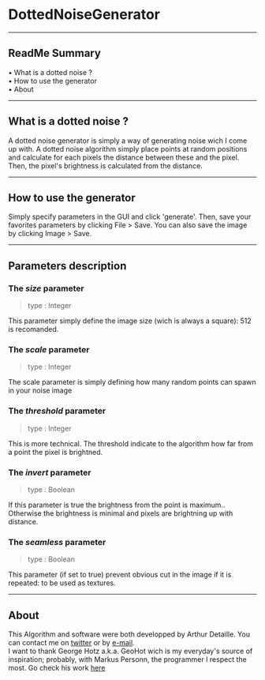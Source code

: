 # DottedNoiseGenerator

---

## ReadMe Summary
• What is a dotted noise ?\
• How to use the generator\
• About

---

## What is a dotted noise ?
A dotted noise generator is simply a way of generating noise wich I come up with. A dotted noise algorithm simply place points at random positions and calculate for each pixels the distance between these and the pixel. Then, the pixel's brightness is calculated from the distance.

---

## How to use the generator
Simply specify parameters in the GUI and click 'generate'. Then, save your favorites parameters by clicking File > Save. You can also save the image by clicking Image > Save.

---

## Parameters description
### The *size* parameter
> type : Integer

This parameter simply define the image size (wich is always a square): 512 is recomanded.

### The *scale* parameter
> type : Integer

The scale parameter is simply defining how many random points can spawn in your noise image

### The *threshold* parameter
> type : Integer

This is more technical. The threshold indicate to the algorithm how far from a point the pixel is brightned.

### The *invert* parameter
> type : Boolean

If this parameter is true the brightness from the point is maximum.. Otherwise the brightness is minimal and pixels are brightning up with distance.

### The *seamless* parameter
> type : Boolean

This parameter (if set to true) prevent obvious cut in the image if it is repeated: to be used as textures.

---

## About
This Algorithm and software were both developped by Arthur Detaille. You can contact me on [twitter](https://twitter.com/arthur_detaille) or by [e-mail](mailto:arthurdetaille.pro@gmail.com).<br/>
I want to thank George Hotz a.k.a. GeoHot wich is my everyday's source of inspiration; probably, with Markus Personn, the programmer I respect the most. Go check his work [here](https://www.youtube.com/channel/UCwgKmJM4ZJQRJ-U5NjvR2dg)